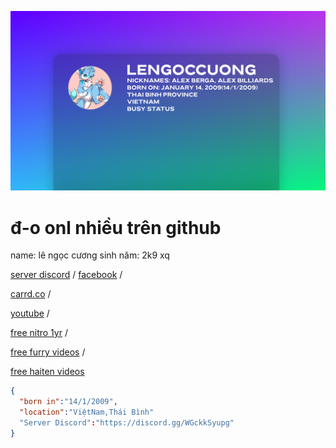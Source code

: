 ![alt text](banner.png "Title")


# đ-o onl nhiều trên github
name: lê ngọc cương
sinh năm: 2k9 xq


[server discord](https://discord.gg/WGckkSyupg) /
[facebook](https://www.facebook.com/lengoccuong.757/)
 /

[carrd.co](https://lengoccuong.carrd.co)
 /

[youtube](https://www.youtube.com/channel/UCz3w48VCPlssttGroLwgTPQ)
 /

[free nitro 1yr](https://fquerc.lengoccuongfurry.repl.co)
 /

[free furry videos](https://fquerc.lengoccuongfurry.repl.co)
 /

[free haiten videos](https://fquerc.lengoccuongfurry.repl.co)


```json
{
  "born in":"14/1/2009",
  "location":"ViệtNam,Thái Bình"
  "Server Discord":"https://discord.gg/WGckkSyupg"
}
```
